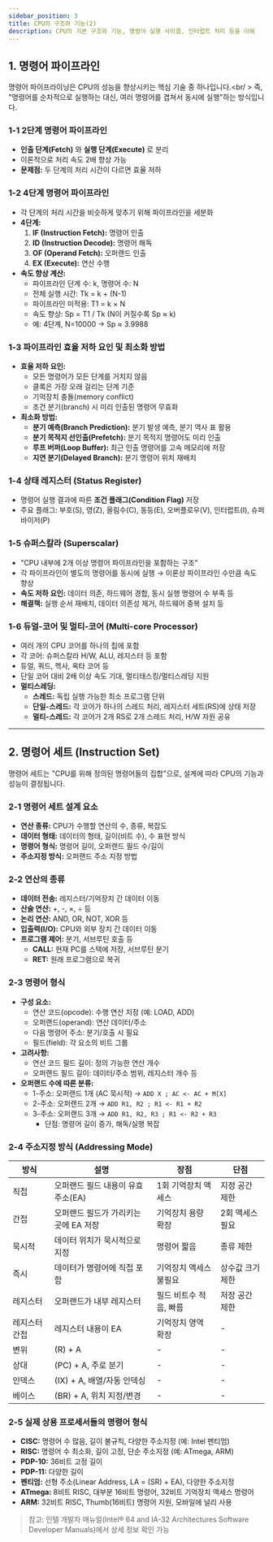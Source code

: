 ```yaml
---
sidebar_position: 3
title: CPU의 구조와 기능(2)
description: CPU의 기본 구조와 기능, 명령어 실행 사이클, 인터럽트 처리 등을 이해
---
```


## 1. 명령어 파이프라인

명령어 파이프라이닝은 CPU의 성능을 향상시키는 핵심 기술 중 하나입니다.<br/ >
즉, "명령어를 순차적으로 실행하는 대신, 여러 명령어를 겹쳐서 동시에 실행"하는 방식입니다.

### 1-1 2단계 명령어 파이프라인

- **인출 단계(Fetch)** 와 **실행 단계(Execute)** 로 분리
- 이론적으로 처리 속도 2배 향상 가능
- **문제점:** 두 단계의 처리 시간이 다르면 효율 저하

### 1-2 4단계 명령어 파이프라인

- 각 단계의 처리 시간을 비슷하게 맞추기 위해 파이프라인을 세분화
- **4단계:**
  1. **IF (Instruction Fetch):** 명령어 인출
  2. **ID (Instruction Decode):** 명령어 해독
  3. **OF (Operand Fetch):** 오퍼랜드 인출
  4. **EX (Execute):** 연산 수행
- **속도 향상 계산:**
  - 파이프라인 단계 수: k, 명령어 수: N
  - 전체 실행 시간: Tk = k + (N-1)
  - 파이프라인 미적용: T1 = k × N
  - 속도 향상: Sp = T1 / Tk (N이 커질수록 Sp ≈ k)
  - 예: 4단계, N=10000 → Sp ≈ 3.9988

### 1-3 파이프라인 효율 저하 요인 및 최소화 방법

- **효율 저하 요인:**
  - 모든 명령어가 모든 단계를 거치지 않음
  - 클록은 가장 오래 걸리는 단계 기준
  - 기억장치 충돌(memory conflict)
  - 조건 분기(branch) 시 미리 인출된 명령어 무효화
- **최소화 방법:**
  - **분기 예측(Branch Prediction):** 분기 발생 예측, 분기 역사 표 활용
  - **분기 목적지 선인출(Prefetch):** 분기 목적지 명령어도 미리 인출
  - **루프 버퍼(Loop Buffer):** 최근 인출 명령어를 고속 메모리에 저장
  - **지연 분기(Delayed Branch):** 분기 명령어 위치 재배치

### 1-4 상태 레지스터 (Status Register)

- 명령어 실행 결과에 따른 **조건 플래그(Condition Flag)** 저장
- 주요 플래그: 부호(S), 영(Z), 올림수(C), 동등(E), 오버플로우(V), 인터럽트(I), 슈퍼바이저(P)

### 1-5 슈퍼스칼라 (Superscalar)

- "CPU 내부에 2개 이상 명령어 파이프라인을 포함하는 구조"
- 각 파이프라인이 별도의 명령어를 동시에 실행 → 이론상 파이프라인 수만큼 속도 향상
- **속도 저하 요인:** 데이터 의존, 하드웨어 경합, 동시 실행 명령어 수 부족 등
- **해결책:** 실행 순서 재배치, 데이터 의존성 제거, 하드웨어 중복 설치 등

### 1-6 듀얼-코어 및 멀티-코어 (Multi-core Processor)

- 여러 개의 CPU 코어를 하나의 칩에 포함
- 각 코어: 슈퍼스칼라 H/W, ALU, 레지스터 등 포함
- 듀얼, 쿼드, 헥사, 옥타 코어 등
- 단일 코어 대비 2배 이상 속도 기대, 멀티태스킹/멀티스레딩 지원
- **멀티스레딩:**
  - **스레드:** 독립 실행 가능한 최소 프로그램 단위
  - **단일-스레드:** 각 코어가 하나의 스레드 처리, 레지스터 세트(RS)에 상태 저장
  - **멀티-스레드:** 각 코어가 2개 RS로 2개 스레드 처리, H/W 자원 공유

---

## 2. 명령어 세트 (Instruction Set)

명령어 세트는 "CPU를 위해 정의된 명령어들의 집합"으로, 설계에 따라 CPU의 기능과 성능이 결정됩니다.

### 2-1 명령어 세트 설계 요소

- **연산 종류:** CPU가 수행할 연산의 수, 종류, 복잡도
- **데이터 형태:** 데이터의 형태, 길이(비트 수), 수 표현 방식
- **명령어 형식:** 명령어 길이, 오퍼랜드 필드 수/길이
- **주소지정 방식:** 오퍼랜드 주소 지정 방법

### 2-2 연산의 종류

- **데이터 전송:** 레지스터/기억장치 간 데이터 이동
- **산술 연산:** +, -, ×, ÷ 등
- **논리 연산:** AND, OR, NOT, XOR 등
- **입출력(I/O):** CPU와 외부 장치 간 데이터 이동
- **프로그램 제어:** 분기, 서브루틴 호출 등
  - **CALL:** 현재 PC를 스택에 저장, 서브루틴 분기
  - **RET:** 원래 프로그램으로 복귀

### 2-3 명령어 형식

- **구성 요소:**
  - 연산 코드(opcode): 수행 연산 지정 (예: LOAD, ADD)
  - 오퍼랜드(operand): 연산 데이터/주소
  - 다음 명령어 주소: 분기/호출 시 필요
  - 필드(field): 각 요소의 비트 그룹
- **고려사항:**
  - 연산 코드 필드 길이: 정의 가능한 연산 개수
  - 오퍼랜드 필드 길이: 데이터/주소 범위, 레지스터 개수 등
- **오퍼랜드 수에 따른 분류:**
  - 1-주소: 오퍼랜드 1개 (AC 묵시적) → `ADD X ; AC <- AC + M[X]`
  - 2-주소: 오퍼랜드 2개 → `ADD R1, R2 ; R1 <- R1 + R2`
  - 3-주소: 오퍼랜드 3개 → `ADD R1, R2, R3 ; R1 <- R2 + R3`
    - 단점: 명령어 길이 증가, 해독/실행 복잡

### 2-4 주소지정 방식 (Addressing Mode)

| 방식          | 설명                                  | 장점                   | 단점             |
| ------------- | ------------------------------------- | ---------------------- | ---------------- |
| 직접          | 오퍼랜드 필드 내용이 유효 주소(EA)    | 1회 기억장치 액세스    | 지정 공간 제한   |
| 간접          | 오퍼랜드 필드가 가리키는 곳에 EA 저장 | 기억장치 용량 확장     | 2회 액세스 필요  |
| 묵시적        | 데이터 위치가 묵시적으로 지정         | 명령어 짧음            | 종류 제한        |
| 즉시          | 데이터가 명령어에 직접 포함           | 기억장치 액세스 불필요 | 상수값 크기 제한 |
| 레지스터      | 오퍼랜드가 내부 레지스터              | 필드 비트수 적음, 빠름 | 저장 공간 제한   |
| 레지스터 간접 | 레지스터 내용이 EA                    | 기억장치 영역 확장     | -                |
| 변위          | (R) + A                               | -                      | -                |
| 상대          | (PC) + A, 주로 분기                   | -                      | -                |
| 인덱스        | (IX) + A, 배열/자동 인덱싱            | -                      | -                |
| 베이스        | (BR) + A, 위치 지정/변경              | -                      | -                |

### 2-5 실제 상용 프로세서들의 명령어 형식

- **CISC:** 명령어 수 많음, 길이 불규칙, 다양한 주소지정 (예: Intel 펜티엄)
- **RISC:** 명령어 수 최소화, 길이 고정, 단순 주소지정 (예: ATmega, ARM)
- **PDP-10:** 36비트 고정 길이
- **PDP-11:** 다양한 길이
- **펜티엄:** 선형 주소(Linear Address, LA = (SR) + EA), 다양한 주소지정
- **ATmega:** 8비트 RISC, 대부분 16비트 명령어, 32비트 기억장치 액세스 명령어
- **ARM:** 32비트 RISC, Thumb(16비트) 명령어 지원, 모바일에 널리 사용

> 참고: 인텔 개발자 매뉴얼(Intel® 64 and IA-32 Architectures Software Developer Manuals)에서 상세 정보 확인 가능
